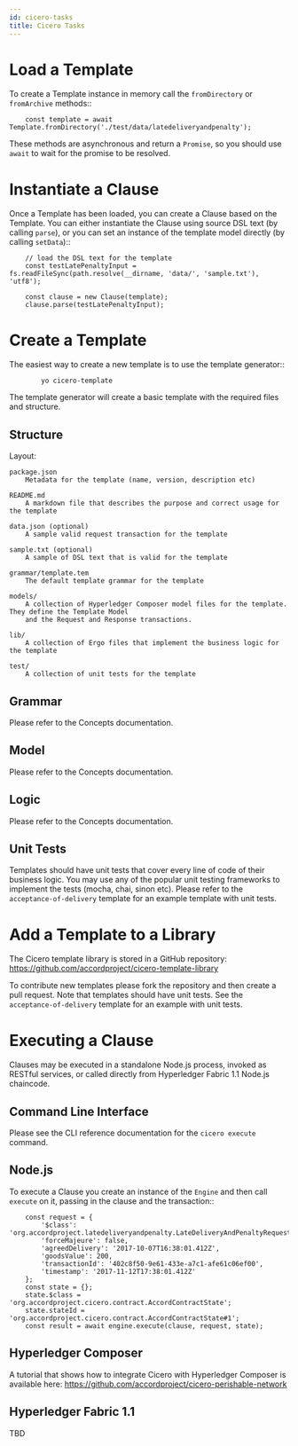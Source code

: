 ```yaml
---
id: cicero-tasks
title: Cicero Tasks
---
```


# Load a Template

To create a Template instance in memory call the `fromDirectory` or `fromArchive` methods::

```
    const template = await Template.fromDirectory('./test/data/latedeliveryandpenalty');
```

These methods are asynchronous and return a `Promise`, so you should use `await` to wait for 
the promise to be resolved.

# Instantiate a Clause

Once a Template has been loaded, you can create a Clause based on the Template. You can either instantiate
the Clause using source DSL text (by calling `parse`), or you can set an instance of the template model 
directly (by calling `setData`)::

```
    // load the DSL text for the template
    const testLatePenaltyInput = fs.readFileSync(path.resolve(__dirname, 'data/', 'sample.txt'), 'utf8');

    const clause = new Clause(template);
    clause.parse(testLatePenaltyInput);
```

# Create a Template

The easiest way to create a new template is to use the template generator::

```
        yo cicero-template
```

The template generator will create a basic template with the required files and structure.

## Structure

Layout:

```
package.json
    Metadata for the template (name, version, description etc)

README.md
    A markdown file that describes the purpose and correct usage for the template

data.json (optional)
    A sample valid request transaction for the template

sample.txt (optional)
    A sample of DSL text that is valid for the template

grammar/template.tem
    The default template grammar for the template

models/
    A collection of Hyperledger Composer model files for the template. They define the Template Model
    and the Request and Response transactions.

lib/
    A collection of Ergo files that implement the business logic for the template

test/
    A collection of unit tests for the template
```

## Grammar

Please refer to the Concepts documentation.

## Model

Please refer to the Concepts documentation.

## Logic

Please refer to the Concepts documentation.

## Unit Tests

Templates should have unit tests that cover every line of code of their business logic. You may use any of the
popular unit testing frameworks to implement the tests (mocha, chai, sinon etc). Please refer to the
``acceptance-of-delivery`` template for an example template with unit tests.

# Add a Template to a Library

The Cicero template library is stored in a GitHub repository: https://github.com/accordproject/cicero-template-library

To contribute new templates please fork the repository and then create a pull request. Note that templates
should have unit tests. See the ``acceptance-of-delivery`` template for an example with unit tests.

# Executing a Clause

Clauses may be executed in a standalone Node.js process, invoked as RESTful services, or called 
directly from Hyperledger Fabric 1.1 Node.js chaincode.

## Command Line Interface

Please see the CLI reference documentation for the ``cicero execute`` command.

## Node.js

To execute a Clause you create an instance of the ``Engine`` and then call ``execute`` on it, passing in the
clause and the transaction::

```
    const request = {
        '$class': 'org.accordproject.latedeliveryandpenalty.LateDeliveryAndPenaltyRequest',
        'forceMajeure': false,
        'agreedDelivery': '2017-10-07T16:38:01.412Z',
        'goodsValue': 200,
        'transactionId': '402c8f50-9e61-433e-a7c1-afe61c06ef00',
        'timestamp': '2017-11-12T17:38:01.412Z'
    };
    const state = {};
    state.$class = 'org.accordproject.cicero.contract.AccordContractState';
    state.stateId = 'org.accordproject.cicero.contract.AccordContractState#1';
    const result = await engine.execute(clause, request, state);
```

## Hyperledger Composer

A tutorial that shows how to integrate Cicero with Hyperledger Composer is available here:
https://github.com/accordproject/cicero-perishable-network

## Hyperledger Fabric 1.1

TBD